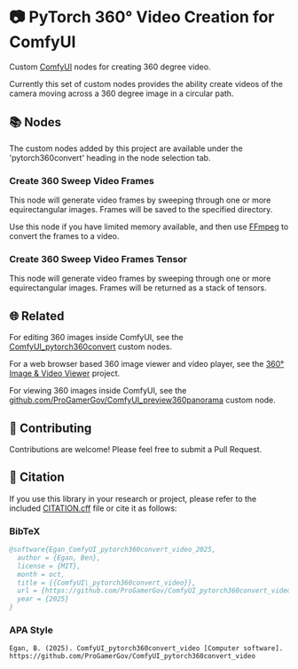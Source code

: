 # 📷 PyTorch 360° Video Creation for ComfyUI

Custom [ComfyUI](https://github.com/comfyanonymous/ComfyUI) nodes for creating 360 degree video.

Currently this set of custom nodes provides the ability create videos of the camera moving across a 360 degree image in a circular path.


## 📚 Nodes

The custom nodes added by this project are available under the 'pytorch360convert' heading in the node selection tab.

### Create 360 Sweep Video Frames

This node will generate video frames by sweeping through one or more equirectangular images. Frames will be saved to the specified directory.

Use this node if you have limited memory available, and then use [FFmpeg](https://www.ffmpeg.org/) to convert the frames to a video.

### Create 360 Sweep Video Frames Tensor

This node will generate video frames by sweeping through one or more equirectangular images. Frames will be returned as a stack of tensors.


## 🌐 Related

For editing 360 images inside ComfyUI, see the [ComfyUI_pytorch360convert](https://github.com/ProGamerGov/ComfyUI_pytorch360convert) custom nodes.

For a web browser based 360 image viewer and video player, see the [360° Image & Video Viewer](https://github.com/ProGamerGov/html-360-viewer) project.

For viewing 360 images inside ComfyUI, see the [github.com/ProGamerGov/ComfyUI_preview360panorama](https://github.com/ProGamerGov/ComfyUI_preview360panorama) custom node.


## 🤝 Contributing

Contributions are welcome! Please feel free to submit a Pull Request.


## 🔬 Citation

If you use this library in your research or project, please refer to the included [CITATION.cff](CITATION.cff) file or cite it as follows:

### BibTeX
```bibtex
@software{Egan_ComfyUI_pytorch360convert_video_2025,
  author = {Egan, Ben},
  license = {MIT},
  month = oct,
  title = {{ComfyUI\_pytorch360convert_video}},
  url = {https://github.com/ProGamerGov/ComfyUI_pytorch360convert_video},
  year = {2025}
}
```

### APA Style
```
Egan, B. (2025). ComfyUI_pytorch360convert_video [Computer software]. https://github.com/ProGamerGov/ComfyUI_pytorch360convert_video
```
